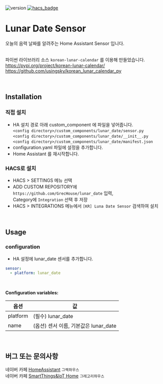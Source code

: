 ![version](https://img.shields.io/badge/version-1.0-blue)
[![hacs_badge](https://img.shields.io/badge/HACS-Custom-orange.svg)](https://github.com/custom-components/hacs)

# Lunar Date Sensor

오늘의 음력 날짜를 알려주는 Home Assistant Sensor 입니다. 
<br><br>

파이썬 라이브러리 소스 `korean-lunar-calendar` 를 이용해 만들었습니다. \
https://pypi.org/project/korean-lunar-calendar/ \
https://github.com/usingsky/korean_lunar_calendar_py


<br>

## Installation

### 직접 설치
- HA 설치 경로 아래 custom_component 에 파일을 넣어줍니다.
<br>`<config directory>/custom_components/lunar_date/sensor.py`
<br>`<config directory>/custom_components/lunar_date/__init__.py`
<br>`<config directory>/custom_components/lunar_date/manifest.json`
- configuration.yaml 파일에 설정을 추가합니다. 
- Home Assistant 를 재시작합니다.

### HACS로 설치
- HACS > SETTINGS 메뉴 선택
- ADD CUSTOM REPOSITORY에 `https://github.com/GrecHouse/lunar_date` 입력, \
  Category에 `Integration` 선택 후 저장
- HACS > INTEGRATIONS 메뉴에서 `[KR] Luna Date Sensor` 검색하여 설치

<br>

## Usage

### configuration
- HA 설정에 lunar_date 센서를 추가합니다.

```yaml
sensor:
  - platform: lunar_date
```
<br>

**Configuration variables:**

|옵션|값|
|--|--|
|platform|  (필수) lunar_date
|name| (옵션) 센서 이름, 기본값은 lunar_date

<br>

## 버그 또는 문의사항
네이버 카페 [HomeAssistant](https://cafe.naver.com/koreassistant/) `그렉하우스` \
네이버 카페 [SmartThings&IoT Home](https://cafe.naver.com/stsmarthome/) `그레고리하우스`

